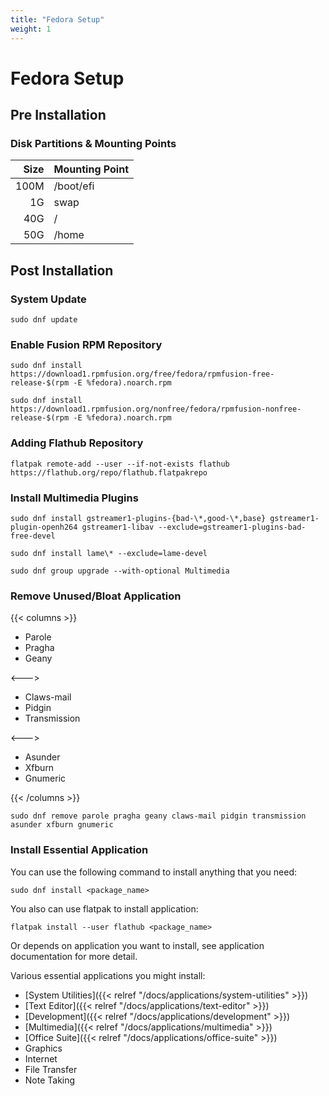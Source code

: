 ```yaml
---
title: "Fedora Setup"
weight: 1
---
```


# Fedora Setup

## Pre Installation

### Disk Partitions & Mounting Points

| Size | Mounting Point |
| ---: | -------------- |
| 100M | /boot/efi      |
|   1G | swap           |
|  40G | /              |
|  50G | /home          |

## Post Installation

### System Update

```fish
sudo dnf update
```

### Enable Fusion RPM Repository

```fish
sudo dnf install https://download1.rpmfusion.org/free/fedora/rpmfusion-free-release-$(rpm -E %fedora).noarch.rpm

sudo dnf install https://download1.rpmfusion.org/nonfree/fedora/rpmfusion-nonfree-release-$(rpm -E %fedora).noarch.rpm
```

### Adding Flathub Repository

```fish
flatpak remote-add --user --if-not-exists flathub https://flathub.org/repo/flathub.flatpakrepo
```

### Install Multimedia Plugins

```fish
sudo dnf install gstreamer1-plugins-{bad-\*,good-\*,base} gstreamer1-plugin-openh264 gstreamer1-libav --exclude=gstreamer1-plugins-bad-free-devel
```

```fish
sudo dnf install lame\* --exclude=lame-devel
```

```fish
sudo dnf group upgrade --with-optional Multimedia
```

### Remove Unused/Bloat Application

{{< columns >}} <!-- begin columns block -->

- Parole
- Pragha
- Geany

<---> <!-- magic separator, between columns -->

- Claws-mail
- Pidgin
- Transmission

<---> <!-- magic separator, between columns -->

- Asunder
- Xfburn
- Gnumeric

{{< /columns >}}

```fish
sudo dnf remove parole pragha geany claws-mail pidgin transmission asunder xfburn gnumeric
```

### Install Essential Application

You can use the following command to install anything that you need:

```fish
sudo dnf install <package_name>
```

You also can use flatpak to install application:

```fish
flatpak install --user flathub <package_name>
```

Or depends on application you want to install, see application documentation for more detail.

Various essential applications you might install:

- [System Utilities]({{< relref "/docs/applications/system-utilities" >}})
- [Text Editor]({{< relref "/docs/applications/text-editor" >}})
- [Development]({{< relref "/docs/applications/development" >}})
- [Multimedia]({{< relref "/docs/applications/multimedia" >}})
- [Office Suite]({{< relref "/docs/applications/office-suite" >}})
- Graphics
- Internet
- File Transfer
- Note Taking
